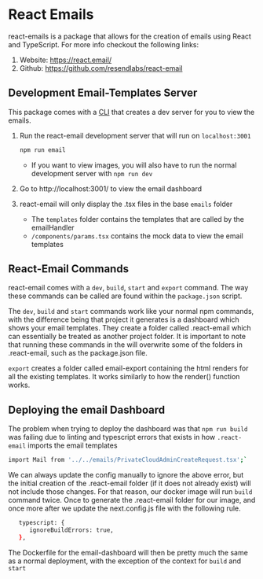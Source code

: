 # React Emails

react-emails is a package that allows for the creation of emails using React and TypeScript. For more info checkout the following links:

1. Website: https://react.email/
1. Github: https://github.com/resendlabs/react-email

## Development Email-Templates Server

This package comes with a [CLI](https://react.email/docs/cli) that creates a dev server for you to view the emails.

1. Run the react-email development server that will run on `localhost:3001`

   ```sh
   npm run email
   ```

   - If you want to view images, you will also have to run the normal development server with `npm run dev`

1. Go to http://localhost:3001/ to view the email dashboard

1. react-email will only display the .tsx files in the base `emails` folder
   - The `templates` folder contains the templates that are called by the emailHandler
   - `/components/params.tsx` contains the mock data to view the email templates

## React-Email Commands

react-email comes with a `dev`, `build`, `start` and `export` command. The way these commands can be called are found within the `package.json` script.

The `dev`, `build` and `start` commands work like your normal npm commands, with the difference being that project it generates is a dashboard which shows your email templates. They create a folder called .react-email which can essentially be treated as another project folder. It is important to note that running these commands in the will overwrite some of the folders in .react-email, such as the package.json file.

`export` creates a folder called email-export containing the html renders for all the existing templates. It works similarly to how the render() function works.

## Deploying the email Dashboard

The problem when trying to deploy the dashboard was that `npm run build` was failing due to linting and typescript errors that exists in how `.react-email` imports the email templates

```sh
import Mail from '../../emails/PrivateCloudAdminCreateRequest.tsx';`
```

We can always update the config manually to ignore the above error, but the initial creation of the .react-email folder (if it does not already exist) will not include those changes. For that reason, our docker image will run `build` command twice. Once to generate the .react-email folder for our image, and once more after we update the next.config.js file with the following rule.

```sh
   typescript: {
      ignoreBuildErrors: true,
   },
```

The Dockerfile for the email-dashboard will then be pretty much the same as a normal deployment, with the exception of the context for `build` and `start`

